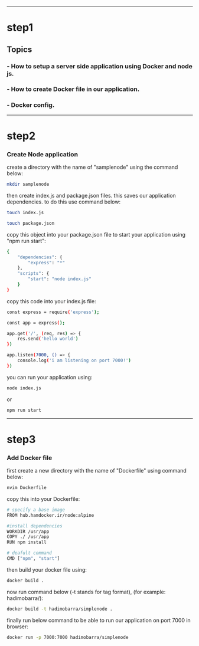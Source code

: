 ---------------------------------------------------

# step1

## Topics

### - How to setup a server side application using Docker and node js.
### - How to create Docker file in our application.
### - Docker config.

----------------------------------------------------

# step2

### Create Node application

create a directory with the name of "samplenode" using the command below: 

```bash
mkdir samplenode
```
then create index.js and package.json files. this saves our application dependencies. to do this use command below:

```bash
touch index.js 
```
```bash
touch package.json
```
copy this object into your package.json file to start your application using "npm run start": 

```bash
{
	"dependencies": {
		"express": "*"
	},
	"scripts": {
		"start": "node index.js"
	}
}
```

copy this code into your index.js file:

```bash
const express = require('express');

const app = express();

app.get('/', (req, res) => {
	res.send('hello world')
})

app.listen(7000, () => {
	console.log('i am listening on port 7000!')
})
```
you can run your application using:
```bash
node index.js
```
or 
```bash
npm run start
```

---------------------------------------------------------

# step3

### Add Docker file

first create a new directory with the name of "Dockerfile" using command below:

```bash
nvim Dockerfile
```
copy this into your Dockerfile:

```bash
# specify a base image
FROM hub.hamdocker.ir/node:alpine

#install dependencies
WORKDIR /usr/app
COPY ./ /usr/app
RUN npm install

# deafult command
CMD ["npm", "start"]
```

then build your docker file using:

```bash
docker build .
```
now run command below (-t stands for tag format), (for example: hadimobarra/):

```bash
docker build -t hadimobarra/simplenode .
```


finally run below command to be able to run our application on port 7000 in browser:
```bash
docker run -p 7000:7000 hadimobarra/simplenode 
```



